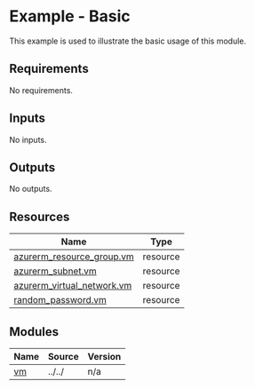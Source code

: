 # Example - Basic

This example is used to illustrate the basic usage of this module.

<!-- BEGIN_TF_DOCS -->
## Requirements

No requirements.

## Inputs

No inputs.

## Outputs

No outputs.

## Resources

| Name | Type |
|------|------|
| [azurerm_resource_group.vm](https://registry.terraform.io/providers/hashicorp/azurerm/latest/docs/resources/resource_group) | resource |
| [azurerm_subnet.vm](https://registry.terraform.io/providers/hashicorp/azurerm/latest/docs/resources/subnet) | resource |
| [azurerm_virtual_network.vm](https://registry.terraform.io/providers/hashicorp/azurerm/latest/docs/resources/virtual_network) | resource |
| [random_password.vm](https://registry.terraform.io/providers/hashicorp/random/latest/docs/resources/password) | resource |

## Modules

| Name | Source | Version |
|------|--------|---------|
| <a name="module_vm"></a> [vm](#module\_vm) | ../../ | n/a |
<!-- END_TF_DOCS -->
